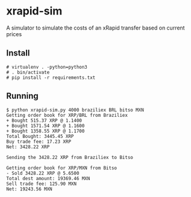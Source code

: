 # xrapid-sim
A simulator to simulate the costs of an xRapid transfer based on current prices

## Install

```
# virtualenv . -python=python3
# . bin/activate
# pip install -r requirements.txt
```

## Running

```
$ python xrapid-sim.py 4000 braziliex BRL bitso MXN 
Getting order book for XRP/BRL from Braziliex
+ Bought 515.37 XRP @ 1.1400
+ Bought 1571.54 XRP @ 1.1600
+ Bought 1358.55 XRP @ 1.1700
Total Bought: 3445.45 XRP
Buy trade fee: 17.23 XRP
Net: 3428.22 XRP

Sending the 3428.22 XRP from Braziliex to Bitso

Getting order book for XRP/MXN from Bitso
- Sold 3428.22 XRP @ 5.6500
Total dest amount: 19369.46 MXN
Sell trade fee: 125.90 MXN
Net: 19243.56 MXN
```
